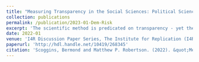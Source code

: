 ```yaml
---
title: "Measuring Transparency in the Social Sciences: Political Science and International Relations"
collection: publications
permalink: /publication/2023-01-Dem-Risk
excerpt: 'The scientific method is predicated on transparency - yet the pace at which transparent research practices are being adopted by the scientific community is slow. The replication crisis in psychology showed that published findings employing statistical inference are threatened by undetected errors, data manipulation, and data falsification. To mitigate these problems and bolster research credibility, open data and preregistration practices have gained traction in the natural and social sciences. However, the extent of their adoption in different disciplines are unknown. We introduce procedures to identify the transparency of a research field using large-scale text analysis and machine learning classifiers. Using political science and international relations as an illustrative case, we examine 93,931 articles across the top 160 political science and international relations journals between 2010 and 2021. We find that approximately 21% of all statistical inference papers have open data and 5% of all experiments are preregistered. Despite this shortfall, the example of leading journals in the field shows that change is feasible and can be effected quickly.'
date: 2022-01
venue: 'I4R Discussion Paper Series, The Institute for Replication (I4R)'
paperurl: 'http://hdl.handle.net/10419/268345'
citation: 'Scoggins, Bermond and Matthew P. Robertson. (2022). &quot;Measuring Transparency in the Social Sciences: Political Science and International Relations.&quot; <i>I4R Discussion Paper Series, The Institute for Replication (I4R)</i>.'
---
```


